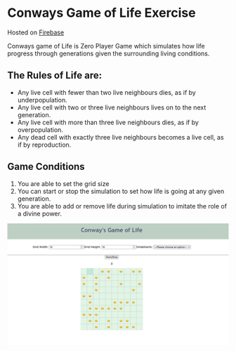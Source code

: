 # Conways Game of Life Exercise

Hosted on [Firebase](https://conway-gol.web.app/)

Conways game of Life is Zero Player Game which simulates how life progress through generations given the surrounding living conditions.

## The Rules of Life are:

- Any live cell with fewer than two live neighbours dies, as if by underpopulation.
- Any live cell with two or three live neighbours lives on to the next generation.
- Any live cell with more than three live neighbours dies, as if by overpopulation.
- Any dead cell with exactly three live neighbours becomes a live cell, as if by reproduction.

## Game Conditions

1.  You are able to set the grid size
2.  You can start or stop the simulation to set how life is going at any given generation.
3.  You are able to add or remove life during simulation to imitate the role of a divine power.

![GamePlay Screenshot](https://github.com/andrewgjh/game_of_life/blob/main/public/golscreenshot.png)
